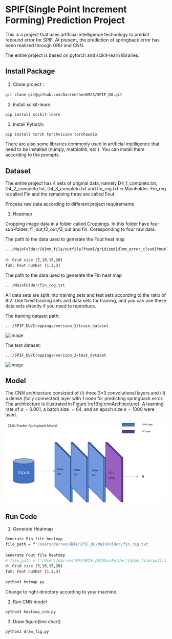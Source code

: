 # SPIF(Single Point Increment Forming) Prediction Project

This is a project that uses artificial intelligence technology to predict rebound error for SPIF.
At present, the prediction of springback error has been realized through GRU and CNN.

The entire project is based on pytorch and scikit-learn libraries.

## Install Package

1. Clone project：

```bash
git clone git@github.com:DarrenChen0923/SPIF_DU.git
```

2. Install scikit-learn:
```bash
pip install scikit-learn
```

3. Install Pytorch:
```bash
pip install torch torchvision torchaudio
```
There are also some libraries commonly used in artificial intelligence that need to be installed (numpy, matplotlib, etc.). You can install them according to the prompts.

## Dataset
The entire project has 4 sets of original data, namely D4_1_completo.txt, D4_2_completo.txt, D4_3_completo.txt and fin_reg.txt in MainFolder. Fin_reg is called Fin and the remaining three are called Fout.

Process raw data according to different project requirements

1. Heatmap

Cropping image data in a folder called Croppings.
In this folder have four sub-folder: f1_out,f2_out,f3_out and fin. Coresponding to four raw data.

The path to the data used to generate the Fout heat map
```bash
.../MainFolder/{d}mm_file/outfile{fnum}/gridized{d}mm_error_cloud{fnum}.txt

d: Grid size (5,10,15,20)
fum: Fout number (1,2,3)
```

The path to the data used to generate the Fin heat map
```bash
.../MainFolder/fin_reg.txt
```


All data sets are split into training sets and test sets according to the ratio of 8:2. Use fixed training sets and data sets for training, and you can use these data sets directly if you need to reproduce.

The training dataset path:

```
.../SPIF_DU/Croppings/version_2/train_dataset

```

<img width="288" alt="image" src="https://github.com/DarrenChen0923/SPIF_DU/assets/52141602/490c7449-5293-4ee2-a30a-5c2d5c01b81f">

The test dataset:

```
.../SPIF_DU/Croppings/version_2/test_dataset

```


<img width="286" alt="image" src="https://github.com/DarrenChen0923/SPIF_DU/assets/52141602/0bb11c3a-0d99-4f3f-adc3-4da38a57ff37">


## Model
The CNN architecture consisted of (i) three 3*3 convolutional layers and (ii) a dense (fully connected) layer with 1 node for predicting springback error. The architecture is illustrated in Figure \ref{fig:cnnArchitecture}. A learning rate of $\alpha = 0.001$, a batch size $= 64$, and an epoch size $e = 1000$ were used. 

![My Image](Croppings/Architecutre.png)

## Run Code

1. Generate Heatmap

```bash
Generate Fin file heatmap
file_path = f'/Users/darren/资料/SPIF_DU/MainFolder/fin_reg.txt'

Generate Fout file heatmap
# file_path = f'/Users/darren/资料/SPIF_DU/MainFolder/{d}mm_file/outfile{fnum}/gridized{d}mm_error_cloud{fnum}.txt'
d: Grid size (5,10,15,20)
fum: Fout number (1,2,3)

python3 hotmap.py
```
Change to right directory according to your machine.

2. Run CNN model

```bash
python3 heatmap_cnn.py

```

3. Draw figure(line chart)

```bash
python3 draw_fig.py
```

